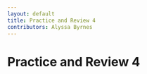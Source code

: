 ```yaml
---
layout: default
title: Practice and Review 4
contributors: Alyssa Byrnes
---
```


# Practice and Review 4

